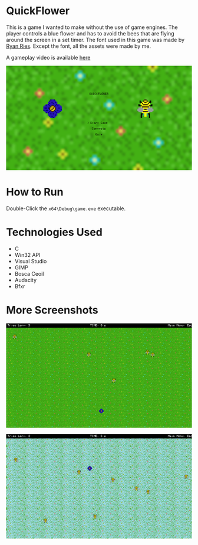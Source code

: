 # QuickFlower

This is a game I wanted to make without the use of game engines. The player controls a blue flower and has to avoid the bees that are flying around the screen in a set timer. The font used in this game was made by [Ryan Ries](https://github.com/ryanries). Except the font, all the assets were made by me.

A gameplay video is available [here](https://youtu.be/UYTEnszqbYk)

![menu](/readme_imgs/menu.png)

# How to Run

Double-Click the <code>x64\Debug\game.exe</code> executable.

# Technologies Used

- C
- Win32 API
- Visual Studio
- GIMP
- Bosca Ceoil
- Audacity
- Bfxr

# More Screenshots

![1](/readme_imgs/1.png)

![2](/readme_imgs/2.png)